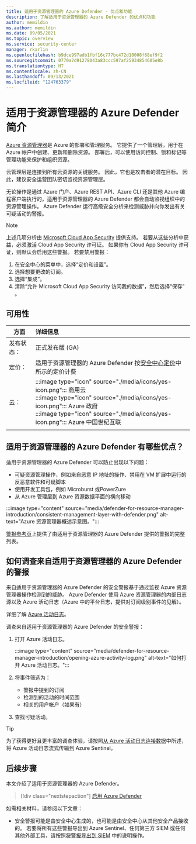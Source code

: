 ```yaml
---
title: 适用于资源管理器的 Azure Defender - 优点和功能
description: 了解适用于资源管理器的 Azure Defender 的优点和功能
author: memildin
ms.author: memildin
ms.date: 09/05/2021
ms.topic: overview
ms.service: security-center
manager: rkarlin
ms.openlocfilehash: b9dce997adb1fbf16c777bc472d10008f68ef9f2
ms.sourcegitcommit: 0770a7d91278043a83ccc597af25934854605e8b
ms.translationtype: HT
ms.contentlocale: zh-CN
ms.lasthandoff: 09/13/2021
ms.locfileid: "124763379"
---
```

# <a name="introduction-to-azure-defender-for-resource-manager"></a>适用于资源管理器的 Azure Defender 简介

[Azure 资源管理器](../azure-resource-manager/management/overview.md)是 Azure 的部署和管理服务。 它提供了一个管理层，用于在 Azure 帐户中创建、更新和删除资源。 部署后，可以使用访问控制、锁和标记等管理功能来保护和组织资源。

云管理层是连接到所有云资源的关键服务。 因此，它也是攻击者的潜在目标。 因此，建议安全运营团队密切监视资源管理层。 

无论操作是通过 Azure 门户、Azure REST API、Azure CLI 还是其他 Azure 编程客户端执行的，适用于资源管理器的 Azure Defender 都会自动监视组织中的资源管理操作。 Azure Defender 运行高级安全分析来检测威胁并向你发出有关可疑活动的警报。

>[!NOTE]
> 上述几项分析由 [Microsoft Cloud App Security](/cloud-app-security/what-is-cloud-app-security) 提供支持。 若要从这些分析中获益，必须激活 Cloud App Security 许可证。 如果你有 Cloud App Security 许可证，则默认会启用这些警报。 若要禁用警报：
>
> 1. 在安全中心的菜单中，选择“定价和设置”。
> 1. 选择想要更改的订阅。
> 1. 选择“集成”。
> 1. 清除“允许 Microsoft Cloud App Security 访问我的数据”，然后选择“保存” 。


## <a name="availability"></a>可用性

|方面|详细信息|
|----|:----|
|发布状态：|正式发布版 (GA)|
|定价：|适用于资源管理器的 Azure Defender 按[安全中心定价](https://azure.microsoft.com/pricing/details/security-center/)中所示的定价计费|
|云：|:::image type="icon" source="./media/icons/yes-icon.png"::: 商用云<br>:::image type="icon" source="./media/icons/yes-icon.png"::: Azure 政府<br>:::image type="icon" source="./media/icons/yes-icon.png"::: Azure 中国世纪互联|
|||

## <a name="what-are-the-benefits-of-azure-defender-for-resource-manager"></a>适用于资源管理器的 Azure Defender 有哪些优点？

适用于资源管理器的 Azure Defender 可以防止出现以下问题：

- 可疑资源管理操作，例如来自恶意 IP 地址的操作、禁用在 VM 扩展中运行的反恶意软件和可疑脚本
- 使用开发工具包，例如 Microburst 或PowerZure
- 从 Azure 管理层到 Azure 资源数据平面的横向移动

:::image type="content" source="media/defender-for-resource-manager-introduction/consistent-management-layer-with-defender.png" alt-text="Azure 资源管理器概述示意图。":::

[警报参考页](alerts-reference.md#alerts-resourcemanager)上提供了由适用于资源管理器的 Azure Defender 提供的警报的完整列表。


 ## <a name="how-to-investigate-alerts-from-azure-defender-for-resource-manager"></a>如何调查来自适用于资源管理器的 Azure Defender 的警报

来自适用于资源管理器的 Azure Defender 的安全警报基于通过监视 Azure 资源管理器操作检测到的威胁。 Azure Defender 使用 Azure 资源管理器的内部日志源以及 Azure 活动日志（Azure 中的平台日志，提供对订阅级别事件的见解）。

详细了解 [Azure 活动日志](../azure-monitor/essentials/activity-log.md)。

调查来自适用于资源管理器的 Azure Defender 的安全警报：

1. 打开 Azure 活动日志。

    :::image type="content" source="media/defender-for-resource-manager-introduction/opening-azure-activity-log.png" alt-text="如何打开 Azure 活动日志。":::

1. 将事件筛选为：
    - 警报中提到的订阅
    - 检测到的活动的时间范围
    - 相关的用户帐户（如果有）

1. 查找可疑活动。

> [!TIP]
> 为了获得更好且更丰富的调查体验，请按照[从 Azure 活动日志连接数据](../sentinel/data-connectors-reference.md#azure-activity)中所述，将 Azure 活动日志流式传输到 Azure Sentinel。



## <a name="next-steps"></a>后续步骤

本文介绍了适用于资源管理器的 Azure Defender。 

> [!div class="nextstepaction"]
> [启用 Azure Defender](enable-azure-defender.md)

如需相关材料，请参阅以下文章： 

- 安全警报可能是由安全中心生成的，也可能是由安全中心从其他安全产品接收的。 若要将所有这些警报导出到 Azure Sentinel、任何第三方 SIEM 或任何其他外部工具，请按照[将警报导出到 SIEM](continuous-export.md) 中的说明操作。